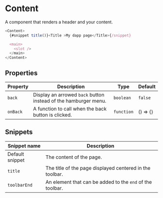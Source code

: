 # Content

A component that renders a header and your content.

```javascript
<Content>
  {#snippet title()}<Title >My dapp page</Title>{/snippet}

  <main>
    <slot />
  </main>
</Content>
```

## Properties

| Property | Description                                                     | Type      | Default  |
| -------- | --------------------------------------------------------------- | --------- |----------|
| `back`   | Display an arrowed `back` button instead of the hamburger menu. | `boolean` | `false`  |
| `onBack` | A function to call when the back button is clicked.             | `function`| () => {} |

## Snippets

| Snippet name    | Description                                               |
|-----------------| --------------------------------------------------------- |
| Default snippet | The content of the page.                                  |
| `title`         | The title of the page displayed centered in the toolbar.  |
| `toolbarEnd`    | An element that can be added to the `end` of the toolbar. |
